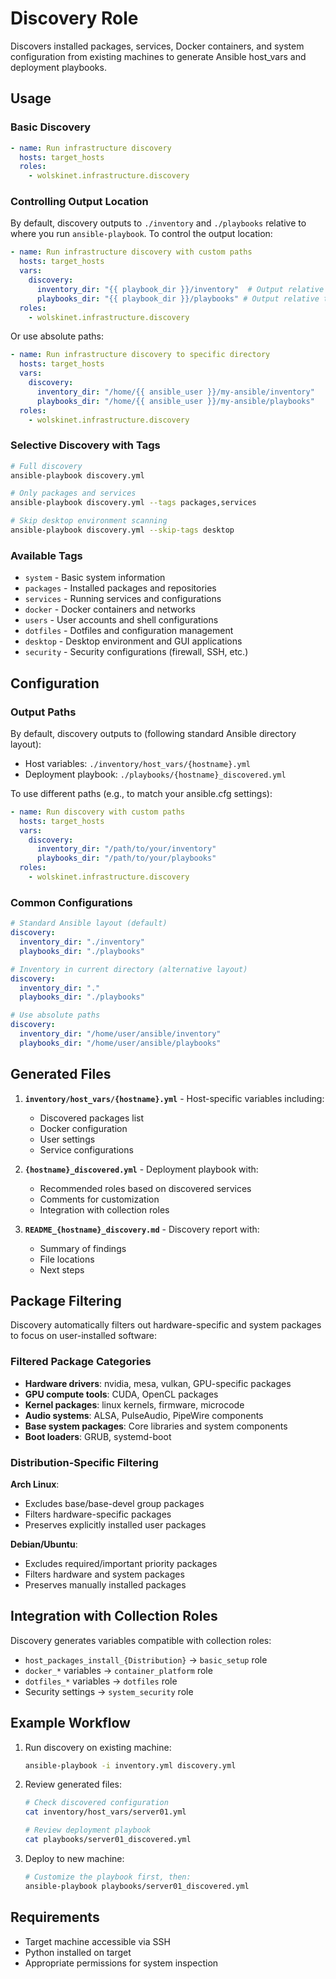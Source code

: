 # Discovery Role

Discovers installed packages, services, Docker containers, and system configuration from existing machines to generate Ansible host_vars and deployment playbooks.

## Usage

### Basic Discovery

```yaml
- name: Run infrastructure discovery
  hosts: target_hosts
  roles:
    - wolskinet.infrastructure.discovery
```

### Controlling Output Location

By default, discovery outputs to `./inventory` and `./playbooks` relative to where you run `ansible-playbook`. To control the output location:

```yaml
- name: Run infrastructure discovery with custom paths
  hosts: target_hosts
  vars:
    discovery:
      inventory_dir: "{{ playbook_dir }}/inventory"  # Output relative to playbook
      playbooks_dir: "{{ playbook_dir }}/playbooks" # Output relative to playbook
  roles:
    - wolskinet.infrastructure.discovery
```

Or use absolute paths:

```yaml
- name: Run infrastructure discovery to specific directory
  hosts: target_hosts
  vars:
    discovery:
      inventory_dir: "/home/{{ ansible_user }}/my-ansible/inventory"
      playbooks_dir: "/home/{{ ansible_user }}/my-ansible/playbooks"
  roles:
    - wolskinet.infrastructure.discovery
```

### Selective Discovery with Tags

```bash
# Full discovery
ansible-playbook discovery.yml

# Only packages and services
ansible-playbook discovery.yml --tags packages,services

# Skip desktop environment scanning
ansible-playbook discovery.yml --skip-tags desktop
```

### Available Tags

- `system` - Basic system information
- `packages` - Installed packages and repositories
- `services` - Running services and configurations
- `docker` - Docker containers and networks
- `users` - User accounts and shell configurations
- `dotfiles` - Dotfiles and configuration management
- `desktop` - Desktop environment and GUI applications
- `security` - Security configurations (firewall, SSH, etc.)

## Configuration

### Output Paths

By default, discovery outputs to (following standard Ansible directory layout):
- Host variables: `./inventory/host_vars/{hostname}.yml`
- Deployment playbook: `./playbooks/{hostname}_discovered.yml`

To use different paths (e.g., to match your ansible.cfg settings):

```yaml
- name: Run discovery with custom paths
  hosts: target_hosts
  vars:
    discovery:
      inventory_dir: "/path/to/your/inventory"
      playbooks_dir: "/path/to/your/playbooks"
  roles:
    - wolskinet.infrastructure.discovery
```

### Common Configurations

```yaml
# Standard Ansible layout (default)
discovery:
  inventory_dir: "./inventory"
  playbooks_dir: "./playbooks"

# Inventory in current directory (alternative layout)
discovery:
  inventory_dir: "."
  playbooks_dir: "./playbooks"

# Use absolute paths
discovery:
  inventory_dir: "/home/user/ansible/inventory"
  playbooks_dir: "/home/user/ansible/playbooks"
```

## Generated Files

1. **`inventory/host_vars/{hostname}.yml`** - Host-specific variables including:
   - Discovered packages list
   - Docker configuration
   - User settings
   - Service configurations

2. **`{hostname}_discovered.yml`** - Deployment playbook with:
   - Recommended roles based on discovered services
   - Comments for customization
   - Integration with collection roles

3. **`README_{hostname}_discovery.md`** - Discovery report with:
   - Summary of findings
   - File locations
   - Next steps

## Package Filtering

Discovery automatically filters out hardware-specific and system packages to focus on user-installed software:

### Filtered Package Categories
- **Hardware drivers**: nvidia, mesa, vulkan, GPU-specific packages
- **GPU compute tools**: CUDA, OpenCL packages  
- **Kernel packages**: linux kernels, firmware, microcode
- **Audio systems**: ALSA, PulseAudio, PipeWire components
- **Base system packages**: Core libraries and system components
- **Boot loaders**: GRUB, systemd-boot

### Distribution-Specific Filtering

**Arch Linux**:
- Excludes base/base-devel group packages
- Filters hardware-specific packages
- Preserves explicitly installed user packages

**Debian/Ubuntu**:
- Excludes required/important priority packages  
- Filters hardware and system packages
- Preserves manually installed packages

## Integration with Collection Roles

Discovery generates variables compatible with collection roles:

- `host_packages_install_{Distribution}` → `basic_setup` role
- `docker_*` variables → `container_platform` role  
- `dotfiles_*` variables → `dotfiles` role
- Security settings → `system_security` role

## Example Workflow

1. Run discovery on existing machine:
   ```bash
   ansible-playbook -i inventory.yml discovery.yml
   ```

2. Review generated files:
   ```bash
   # Check discovered configuration
   cat inventory/host_vars/server01.yml
   
   # Review deployment playbook
   cat playbooks/server01_discovered.yml
   ```

3. Deploy to new machine:
   ```bash
   # Customize the playbook first, then:
   ansible-playbook playbooks/server01_discovered.yml
   ```

## Requirements

- Target machine accessible via SSH
- Python installed on target
- Appropriate permissions for system inspection